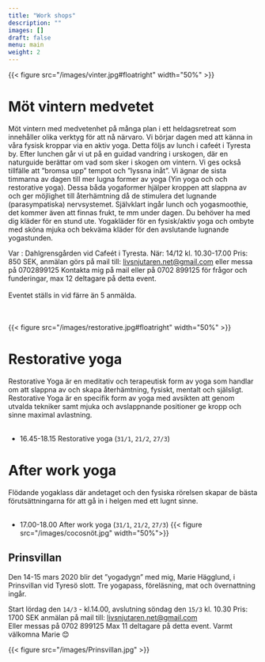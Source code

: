 ```yaml
---
title: "Work shops"
description: ""
images: []
draft: false
menu: main
weight: 2
---
```


{{< figure src="/images/vinter.jpg#floatright" width="50%" >}}
# Möt vintern medvetet
Möt vintern med medvetenhet på många plan i ett heldagsretreat som innehåller olika verktyg för att nå närvaro. Vi börjar dagen med att känna in våra fysisk kroppar via en aktiv yoga. Detta följs av lunch i cafeét i Tyresta by. 
Efter lunchen går vi ut på en guidad vandring i urskogen, där en naturguide berättar om vad som sker i skogen om vintern. Vi ges också tillfälle att ”bromsa upp” tempot och ”lyssna inåt”. Vi ägnar de sista timmarna av dagen till mer lugna former av yoga (Yin yoga och och restorative yoga). Dessa båda yogaformer hjälper kroppen att slappna av och ger möjlighet till återhämtning då de stimulera det lugnande (parasympatiska) nervsystemet.
Självklart ingår lunch och yogasmoothie, det kommer även att finnas frukt, te mm under dagen.
Du behöver ha med dig kläder för en stund ute. 
Yogakläder för en fysisk/aktiv yoga och ombyte med sköna mjuka och bekväma kläder för den avslutande lugnande yogastunden.

Var : Dahlgrensgården vid Cafeét i Tyresta.
När: 14/12 kl. 10.30-17.00
Pris: 850 SEK, anmälan görs på mail till: livsnjutaren.net@gmail.com eller messa på 0702899125
Kontakta mig på mail eller på 0702 899125 för frågor och funderingar, max 12 deltagare på detta event. 
<br><br>
Eventet ställs in vid färre än 5 anmälda.

<br><br>
{{< figure src="/images/restorative.jpg#floatright" width="50%" >}}
# Restorative yoga
Restorative Yoga är en meditativ och terapeutisk form av yoga som handlar om att slappna av och skapa återhämtning, fysiskt, mentalt och själsligt.
Restorative Yoga är en specifik form av yoga med avsikten att genom utvalda tekniker samt mjuka och avslappnande positioner ge kropp och sinne maximal avlastning.
<br><br>
- 16.45-18.15 Restorative yoga (`31/1`, `21/2`, `27/3`)

# After work yoga
Flödande yogaklass där andetaget och den fysiska rörelsen skapar de bästa förutsättningarna för att gå in i helgen med ett lugnt sinne.
<br><br>
- 17.00-18.00 After work yoga (`31/1`, `21/2`, `27/3`)
{{< figure src="/images/cocosnöt.jpg" width="50%">}}

## Prinsvillan
Den 14-15 mars 2020 blir det ”yogadygn” med mig, Marie Hägglund, i Prinsvillan vid Tyresö slott. 
Tre yogapass, föreläsning, mat och övernattning ingår.

Start lördag den `14/3` -  kl.14.00, avslutning söndag den `15/3` kl. 10.30
Pris: 1700 SEK anmälan på mail till:
livsnjutaren.net@gmail.com
<br>
Eller messas på 0702 899125
Max 11 deltagare på detta event.
Varmt välkomna Marie 😊

{{< figure src="/images/Prinsvillan.jpg" >}}
<br><br>

